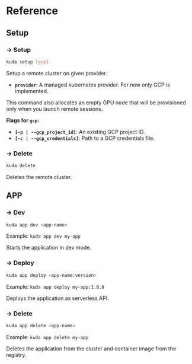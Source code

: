 # Reference

## Setup

### → Setup

```bash
kuda setup [gcp]
```

Setup a remote cluster on given provider.

- **`provider`**: A managed kubernetes provider. For now only GCP is implemented.

This command also allocates an empty GPU node that will be provisioned only when you launch remote sessions.

**Flags for `gcp`:**

- **`[-p | --gcp_project_id]`**: An existing GCP project ID.
- **`[-c | --gcp_credentials]`**: Path to a GCP credentials file.

### → Delete

```bash
kuda delete
```

Deletes the remote cluster.

## APP

### → Dev

```bash
kuda app dev <app-name>
```

Example: `kuda app dev my-app`

Starts the application in dev mode.

### → Deploy

```bash
kuda app deploy <app-name:version>
```

Example: `kuda app deploy my-app:1.0.0`

Deploys the application as serverless API.

### → Delete

```bash
kuda app delete <app-name>
```

Example: `kuda app delete my-app`

Deletes the application from the cluster and container image from the registry.
